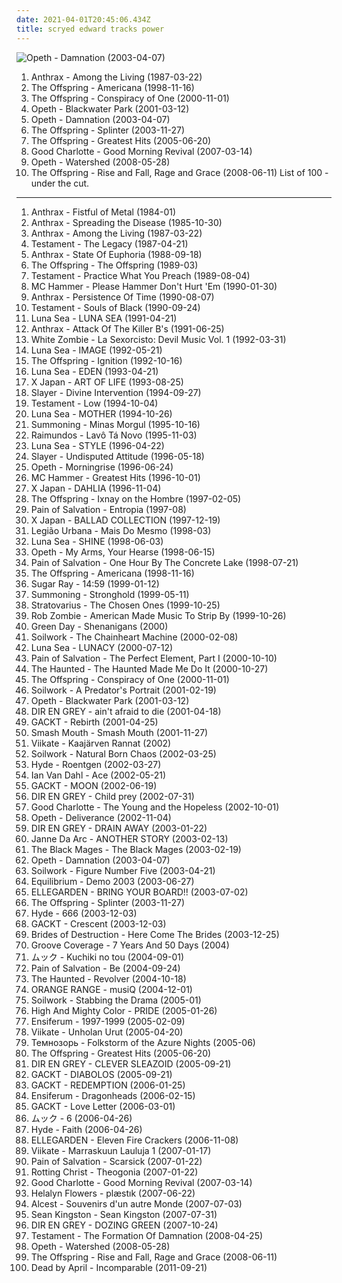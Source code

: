 ```yaml
---
date: 2021-04-01T20:45:06.434Z
title: scryed edward tracks power
---
```

![Opeth - Damnation (2003-04-07)](http://coverartarchive.org/release/3fe02bae-ffbc-3a1f-82b7-d7b338f78b71/6695442614-500.jpg "Opeth - Damnation (2003-04-07)")
1. <span title="#thrash_metal">Anthrax - Among the Living (1987-03-22)</span>
2. <span title="#punk_rock #punk">The Offspring - Americana (1998-11-16)</span>
3. <span title="#punk_rock #punk">The Offspring - Conspiracy of One (2000-11-01)</span>
4. <span title="#progressive_death_metal #progressive_metal">Opeth - Blackwater Park (2001-03-12)</span>
5. <span title="#progressive_rock">Opeth - Damnation (2003-04-07)</span>
6. <span title="#punk_rock">The Offspring - Splinter (2003-11-27)</span>
7. <span title="#punk_rock">The Offspring - Greatest Hits (2005-06-20)</span>
8. <span title="#rock #pop_punk #punk #punk_rock">Good Charlotte - Good Morning Revival (2007-03-14)</span>
9. <span title="#progressive_metal #progressive_death_metal">Opeth - Watershed (2008-05-28)</span>
10. <span title="#punk_rock">The Offspring - Rise and Fall, Rage and Grace (2008-06-11)</span>
List of 100 - under the cut.
<!-- more -->
-----
1. <span title="#thrash_metal #speed_metal">Anthrax - Fistful of Metal (1984-01)</span>
2. <span title="#thrash_metal">Anthrax - Spreading the Disease (1985-10-30)</span>
3. <span title="#thrash_metal">Anthrax - Among the Living (1987-03-22)</span>
4. <span title="#thrash_metal">Testament - The Legacy (1987-04-21)</span>
5. <span title="#thrash_metal">Anthrax - State Of Euphoria (1988-09-18)</span>
6. <span title="#punk_rock #punk">The Offspring - The Offspring (1989-03)</span>
7. <span title="#thrash_metal">Testament - Practice What You Preach (1989-08-04)</span>
8. <span title="#rap #90_s #new_jack_swing #golden_age_hip_hop">MC Hammer - Please Hammer Don't Hurt 'Em (1990-01-30)</span>
9. <span title="#thrash_metal">Anthrax - Persistence Of Time (1990-08-07)</span>
10. <span title="#thrash_metal">Testament - Souls of Black (1990-09-24)</span>
11. <span title="#j_rock #visual_kei #jrock #scryed_edward_tracks_power #suavesfabio_power">Luna Sea - LUNA SEA (1991-04-21)</span>
12. <span title="#thrash_metal">Anthrax - Attack Of The Killer B's (1991-06-25)</span>
13. <span title="#groove_metal #metal #1992 #industrial_metal">White Zombie - La Sexorcisto: Devil Music Vol. 1 (1992-03-31)</span>
14. <span title="#scryed_edward_tracks_power">Luna Sea - IMAGE (1992-05-21)</span>
15. <span title="#punk_rock #punk">The Offspring - Ignition (1992-10-16)</span>
16. <span title="#alternative_rock #post_punk #dream_pop #visual_kei #luna_sea #scryed_edward_tracks_power">Luna Sea - EDEN (1993-04-21)</span>
17. <span title="#symphonic_metal #progressive_metal">X Japan - ART OF LIFE (1993-08-25)</span>
18. <span title="#thrash_metal">Slayer - Divine Intervention (1994-09-27)</span>
19. <span title="#thrash_metal">Testament - Low (1994-10-04)</span>
20. <span title="#scryed_edward_tracks_power">Luna Sea - MOTHER (1994-10-26)</span>
21. <span title="#atmospheric_black_metal #epic_black_metal #black_metal">Summoning - Minas Morgul (1995-10-16)</span>
22. <span title="#punk #punk_rock">Raimundos - Lavô Tá Novo (1995-11-03)</span>
23. <span title="#rock #japanese #japan #j_rock #scryed_edward_tracks_power #suavesfabio_power">Luna Sea - STYLE (1996-04-22)</span>
24. <span title="#thrash_metal #hardcore #hardcore_punk #punk">Slayer - Undisputed Attitude (1996-05-18)</span>
25. <span title="#progressive_death_metal #progressive_metal">Opeth - Morningrise (1996-06-24)</span>
26. <span title="#rap">MC Hammer - Greatest Hits (1996-10-01)</span>
27. <span title="#j_rock">X Japan - DAHLIA (1996-11-04)</span>
28. <span title="#punk_rock">The Offspring - Ixnay on the Hombre (1997-02-05)</span>
29. <span title="#progressive_metal">Pain of Salvation - Entropia (1997-08)</span>
30. <span title="#j_rock">X Japan - BALLAD COLLECTION (1997-12-19)</span>
31. <span title="#mais_do_mesmo #legiao_urbana">Legião Urbana - Mais Do Mesmo (1998-03)</span>
32. <span title="#scryed_edward_tracks_power #suavesfabio_power">Luna Sea - SHINE (1998-06-03)</span>
33. <span title="#progressive_death_metal #progressive_metal">Opeth - My Arms, Your Hearse (1998-06-15)</span>
34. <span title="#progressive_metal">Pain of Salvation - One Hour By The Concrete Lake (1998-07-21)</span>
35. <span title="#punk_rock #punk">The Offspring - Americana (1998-11-16)</span>
36. <span title="#rock #alternative_rock #summer">Sugar Ray - 14:59 (1999-01-12)</span>
37. <span title="#atmospheric_black_metal #epic_black_metal">Summoning - Stronghold (1999-05-11)</span>
38. <span title="#power_metal">Stratovarius - The Chosen Ones (1999-10-25)</span>
39. <span title="#industrial">Rob Zombie - American Made Music To Strip By (1999-10-26)</span>
40. <span title="#punk_rock #rock">Green Day - Shenanigans (2000)</span>
41. <span title="#melodic_death_metal">Soilwork - The Chainheart Machine (2000-02-08)</span>
42. <span title="#suavesfabio_power">Luna Sea - LUNACY (2000-07-12)</span>
43. <span title="#progressive_metal">Pain of Salvation - The Perfect Element, Part I (2000-10-10)</span>
44. <span title="#thrash_metal">The Haunted - The Haunted Made Me Do It (2000-10-27)</span>
45. <span title="#punk_rock #punk">The Offspring - Conspiracy of One (2000-11-01)</span>
46. <span title="#melodic_death_metal">Soilwork - A Predator's Portrait (2001-02-19)</span>
47. <span title="#progressive_death_metal #progressive_metal">Opeth - Blackwater Park (2001-03-12)</span>
48. <span title="#japanese">DIR EN GREY - ain't afraid to die (2001-04-18)</span>
49. <span title="#j_rock #japanese">GACKT - Rebirth (2001-04-25)</span>
50. <span title="#rock">Smash Mouth - Smash Mouth (2001-11-27)</span>
51. <span title="#2002 #heavy_metal #rock #hard_rock #finnish #suomirock #rautalanka #before_they_started_to_suck #valkyeriex_loves #scryed_edward_tracks_power #suavesfabio_power">Viikate - Kaajärven Rannat (2002)</span>
52. <span title="#melodic_death_metal">Soilwork - Natural Born Chaos (2002-03-25)</span>
53. <span title="#hyde">Hyde - Roentgen (2002-03-27)</span>
54. <span title="#trance #ian_van_dahl">Ian Van Dahl - Ace (2002-05-21)</span>
55. <span title="#j_rock #japanese">GACKT - MOON (2002-06-19)</span>
56. <span title="#valkyreiex_power #agitada #scryed_edward_tracks_power">DIR EN GREY - Child prey (2002-07-31)</span>
57. <span title="#punk_rock #pop_punk #rock">Good Charlotte - The Young and the Hopeless (2002-10-01)</span>
58. <span title="#progressive_death_metal #progressive_metal">Opeth - Deliverance (2002-11-04)</span>
59. <span title="#nu_metal #jrock #dir_en_grey #valkyreiex_power #agitada #scryed_edward_tracks_power">DIR EN GREY - DRAIN AWAY (2003-01-22)</span>
60. <span title="#j_rock #jrock #the_best_of #scryed_edward_tracks_power #suavesfabio_power #janne_da_arc_another_story">Janne Da Arc - ANOTHER STORY (2003-02-13)</span>
61. <span title="#instrumental #progressive_metal #final_fantasy">The Black Mages - The Black Mages (2003-02-19)</span>
62. <span title="#progressive_rock">Opeth - Damnation (2003-04-07)</span>
63. <span title="#melodic_death_metal">Soilwork - Figure Number Five (2003-04-21)</span>
64. <span title="#scryed_edward_tracks_power">Equilibrium - Demo 2003 (2003-06-27)</span>
65. <span title="#2003 #j_rock #e #ellegarden #valkyreiex_power #haruka #valkyeriex_loves #scryed_edward_tracks_power #suavesfabio_power #valkyeriex_power #bring_your_board">ELLEGARDEN - BRING YOUR BOARD!! (2003-07-02)</span>
66. <span title="#punk_rock">The Offspring - Splinter (2003-11-27)</span>
67. <span title="#j_rock #japanese #hyde">Hyde - 666 (2003-12-03)</span>
68. <span title="#j_rock">GACKT - Crescent (2003-12-03)</span>
69. <span title="#metal #rock #hard_rock">Brides of Destruction - Here Come The Brides (2003-12-25)</span>
70. <span title="#groove_coverage">Groove Coverage - 7 Years And 50 Days (2004)</span>
71. <span title="#j_rock #mucc #scryed_edward_tracks_power">ムック - Kuchiki no tou (2004-09-01)</span>
72. <span title="#progressive_metal #concept_album">Pain of Salvation - Be (2004-09-24)</span>
73. <span title="#thrash_metal #melodic_death_metal">The Haunted - Revolver (2004-10-18)</span>
74. <span title="#japanese #jpop #j_rock #j_pop #mr_ownership_deal #in_my_possession #scryed_edward_tracks_power #suavesfabio_power #orangehappy">ORANGE RANGE - musiQ (2004-12-01)</span>
75. <span title="#melodic_death_metal">Soilwork - Stabbing the Drama (2005-01)</span>
76. <span title="#valkyreiex_power #haruka #valkyeriex_loves #scryed_edward_tracks_power #suavesfabio_power #valkyeriex_power #favourite_single">High And Mighty Color - PRIDE (2005-01-26)</span>
77. <span title="#viking_metal #folk_metal">Ensiferum - 1997-1999 (2005-02-09)</span>
78. <span title="#power_metal #suomirock #scryed_edward_tracks_power">Viikate - Unholan Urut (2005-04-20)</span>
79. <span title="#black_metal #folk_metal #pagan_metal #pagan_black_metal #anti_nazi #nazi_shit #valkyreiex_power #haruka #scryed_edward_tracks_power">Темнозорь - Folkstorm of the Azure Nights (2005-06)</span>
80. <span title="#punk_rock">The Offspring - Greatest Hits (2005-06-20)</span>
81. <span title="#metalcore #valkyreiex_power #taste_of_chaos #agitada #scryed_edward_tracks_power">DIR EN GREY - CLEVER SLEAZOID (2005-09-21)</span>
82. <span title="#j_rock #japanese">GACKT - DIABOLOS (2005-09-21)</span>
83. <span title="#j_rock #japanese">GACKT - REDEMPTION (2006-01-25)</span>
84. <span title="#viking_metal #folk_metal">Ensiferum - Dragonheads (2006-02-15)</span>
85. <span title="#japanese">GACKT - Love Letter (2006-03-01)</span>
86. <span title="#j_rock #scryed_edward_tracks_power">ムック - 6 (2006-04-26)</span>
87. <span title="#j_rock">Hyde - Faith (2006-04-26)</span>
88. <span title="#rock #japanese #j_rock">ELLEGARDEN - Eleven Fire Crackers (2006-11-08)</span>
89. <span title="#suomirock #valkyeriex_loves #scryed_edward_tracks_power #suavesfabio_power">Viikate - Marraskuun Lauluja 1 (2007-01-17)</span>
90. <span title="#progressive_metal">Pain of Salvation - Scarsick (2007-01-22)</span>
91. <span title="#black_metal #melodic_black_metal">Rotting Christ - Theogonia (2007-01-22)</span>
92. <span title="#rock #pop_punk #punk #punk_rock">Good Charlotte - Good Morning Revival (2007-03-14)</span>
93. <span title="#electro #industrial #industrial_rock #aggro #harsh #hard_electro #music_i_tried_but_didnt_like #aggro_techno #scryed_edward_tracks_power #suavesfabio_power #dunkelbunnt #aggro_synthpop #aggro_synth">Helalyn Flowers - plæstık (2007-06-22)</span>
94. <span title="#shoegaze">Alcest - Souvenirs d'un autre Monde (2007-07-03)</span>
95. <span title="#rnb #hip_hop #sean_kingston">Sean Kingston - Sean Kingston (2007-07-31)</span>
96. <span title="#alternative_metal">DIR EN GREY - DOZING GREEN (2007-10-24)</span>
97. <span title="#thrash_metal">Testament - The Formation Of Damnation (2008-04-25)</span>
98. <span title="#progressive_metal #progressive_death_metal">Opeth - Watershed (2008-05-28)</span>
99. <span title="#punk_rock">The Offspring - Rise and Fall, Rage and Grace (2008-06-11)</span>
100. <span title="#melodic_metalcore #pop_metal #alternative_metal">Dead by April - Incomparable (2011-09-21)</span>
